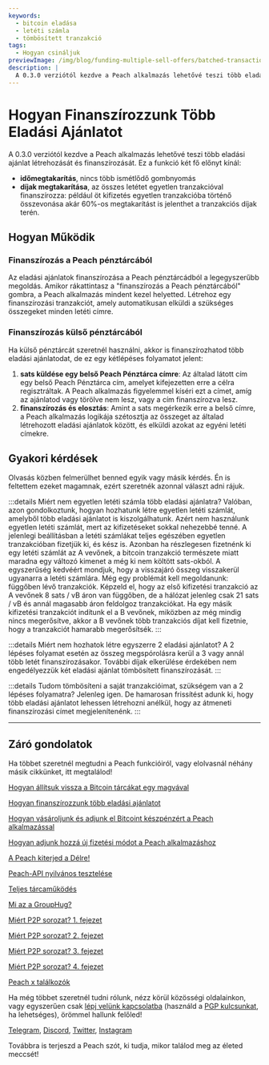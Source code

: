 ```yaml
---
keywords:
  - bitcoin eladása
  - letéti számla
  - tömbösített tranzakció
tags:
  - Hogyan csináljuk
previewImage: /img/blog/funding-multiple-sell-offers/batched-transaction.png
description: |
  A 0.3.0 verziótól kezdve a Peach alkalmazás lehetővé teszi több eladási ajánlat létrehozását és finanszírozását. Íme, hogyan működik.
---
```


# Hogyan Finanszírozzunk Több Eladási Ajánlatot

A 0.3.0 verziótól kezdve a Peach alkalmazás lehetővé teszi több eladási ajánlat létrehozását és finanszírozását. Ez a funkció két fő előnyt kínál:

- **időmegtakarítás**, nincs több ismétlődő gombnyomás
- **díjak megtakarítása**, az összes letétet egyetlen tranzakcióval finanszírozza: például öt kifizetés egyetlen tranzakcióba történő összevonása akár 60%-os megtakarítást is jelenthet a tranzakciós díjak terén.

## Hogyan Működik

### Finanszírozás a Peach pénztárcából

Az eladási ajánlatok finanszírozása a Peach pénztárcádból a legegyszerűbb megoldás. Amikor rákattintasz a "finanszírozás a Peach pénztárcából" gombra, a Peach alkalmazás mindent kezel helyetted. Létrehoz egy finanszírozási tranzakciót, amely automatikusan elküldi a szükséges összegeket minden letéti címre.

### Finanszírozás külső pénztárcából

Ha külső pénztárcát szeretnél használni, akkor is finanszírozhatod több eladási ajánlatodat, de ez egy kétlépéses folyamatot jelent:

1. **sats küldése egy belső Peach Pénztárca címre**: Az általad látott cím egy belső Peach Pénztárca cím, amelyet kifejezetten erre a célra regisztráltak. A Peach alkalmazás figyelemmel kíséri ezt a címet, amíg az ajánlatod vagy törölve nem lesz, vagy a cím finanszírozva lesz.
2. **finanszírozás és elosztás**: Amint a sats megérkezik erre a belső címre, a Peach alkalmazás logikája szétosztja az összeget az általad létrehozott eladási ajánlatok között, és elküldi azokat az egyéni letéti címekre.

## Gyakori kérdések

Olvasás közben felmerülhet benned egyik vagy másik kérdés. Én is feltettem ezeket magamnak, ezért szeretnék azonnal választ adni rájuk.

:::details Miért nem egyetlen letéti számla több eladási ajánlatra?
Valóban, azon gondolkoztunk, hogyan hozhatunk létre egyetlen letéti számlát, amelyből több eladási ajánlatot is kiszolgálhatunk.
Azért nem használunk egyetlen letéti számlát, mert az kifizetéseket sokkal nehezebbé tenné.
A jelenlegi beállításban a letéti számlákat teljes egészében egyetlen tranzakcióban fizetjük ki, és kész is. Azonban ha részlegesen fizetnénk ki egy letéti számlát az A vevőnek, a bitcoin tranzakció természete miatt maradna egy változó kimenet a még ki nem költött sats-okból. A egyszerűség kedvéért mondjuk, hogy a visszajáró összeg visszakerül ugyanarra a letéti számlára.
Még egy problémát kell megoldanunk: függőben lévő tranzakciók. Képzeld el, hogy az első kifizetési tranzakció az A vevőnek 8 sats / vB áron van függőben, de a hálózat jelenleg csak 21 sats / vB és annál magasabb áron feldolgoz tranzakciókat. Ha egy másik kifizetési tranzakciót indítunk el a B vevőnek, miközben az még mindig nincs megerősítve, akkor a B vevőnek több tranzakciós díjat kell fizetnie, hogy a tranzakciót hamarabb megerősítsék.
:::

:::details Miért nem hozhatok létre egyszerre 2 eladási ajánlatot?
A 2 lépéses folyamat esetén az összeg megspórolásra kerül a 3 vagy annál több letét finanszírozásakor. További díjak elkerülése érdekében nem engedélyezzük két eladási ajánlat tömbösített finanszírozását.
:::

:::details Tudom tömbösíteni a saját tranzakcióimat, szükségem van a 2 lépéses folyamatra?
Jelenleg igen. De hamarosan frissítést adunk ki, hogy több eladási ajánlatot lehessen létrehozni anélkül, hogy az átmeneti finanszírozási címet megjelenítenénk.
:::

---

## Záró gondolatok

Ha többet szeretnél megtudni a Peach funkcióiról, vagy elolvasnál néhány másik cikkünket, itt megtalálod!

[Hogyan állítsuk vissza a Bitcoin tárcákat egy magvával](https://peachbitcoin.com/hu/blog/how-to-restore-peach-wallet/)

[Hogyan finanszírozzunk több eladási ajánlatot](https://peachbitcoin.com/hu/blog/funding-multiple-sell-offers/)

[Hogyan vásároljunk és adjunk el Bitcoint készpénzért a Peach alkalmazással](https://peachbitcoin.com/hu/blog/how-to-buy-and-sell-bitcoin-with-cash-using-peach/)

[Hogyan adjunk hozzá új fizetési módot a Peach alkalmazáshoz](https://peachbitcoin.com/hu/blog/how-to-add-a-payment-method/)

[A Peach kiterjed a Délre!](https://peachbitcoin.com/hu/blog/peach-expands-to-the-global-south/)

[Peach-API nyilvános tesztelése](https://peachbitcoin.com/hu/blog/making-our-peach-api-public/)

[Teljes tárcaműködés](https://peachbitcoin.com/hu/blog/full-wallet-functionality/)

[Mi az a GroupHug?](https://peachbitcoin.com/hu/blog/group-hug/)

[Miért P2P sorozat? 1. fejezet](https://peachbitcoin.com/hu/blog/why-p2p-chapter-1/)

[Miért P2P sorozat? 2. fejezet](https://peachbitcoin.com/hu/blog/why-p2p-chapter-2/)

[Miért P2P sorozat? 3. fejezet](https://peachbitcoin.com/hu/blog/why-p2p-chapter-3-circular-economies/)

[Miért P2P sorozat? 4. fejezet](https://peachbitcoin.com/hu/blog/why-p2p-chapter-4-chains-of-trust/)

[Peach x találkozók](https://peachbitcoin.com/hu/blog/peach-for-meetups/)

Ha még többet szeretnél tudni rólunk, nézz körül közösségi oldalainkon, vagy egyszerűen csak [lépj velünk kapcsolatba](mailto:hello@peachbitcoin.com) (használd a [PGP kulcsunkat](https://keys.openpgp.org/vks/v1/by-fingerprint/48339A19645E2E53488E0E5479E1B270FACD1BD2), ha lehetséges), örömmel hallunk felőled!

[Telegram](https://t.me/peachtopeach), [Discord](https://discord.gg/ypeHz3SW54), [Twitter](https://twitter.com/peachbitcoin), [Instagram](https://instagram.com/peachbitcoin)

Továbbra is terjeszd a Peach szót, ki tudja, mikor találod meg az életed meccsét!
